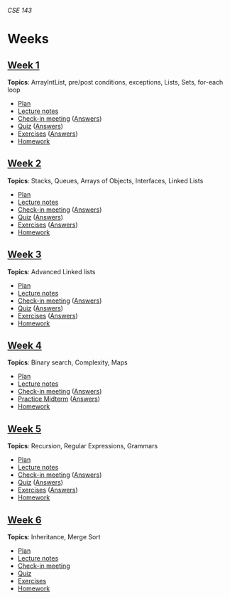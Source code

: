 _CSE 143_
# Weeks
## [Week 1](week1)
__Topics__: ArrayIntList, pre/post conditions, exceptions, Lists, Sets, for-each loop
* [Plan](week1/plan.md)
* [Lecture notes](week1/lecture-notes.md)
* [Check-in meeting](week1/check-in-meeting.md) ([Answers](week1/check-in-meeting-answers.md))
* [Quiz](week1/quiz.md) ([Answers](week1/quiz-answers.md))
* [Exercises](week1/exercises.md) ([Answers](week1/exercise-answers.md))
* [Homework](week1/homework.md)

## [Week 2](week3)
__Topics__: Stacks, Queues, Arrays of Objects, Interfaces, Linked Lists
* [Plan](week2/plan.md)
* [Lecture notes](week2/lecture-notes.md)
* [Check-in meeting](week2/check-in-meeting.md) ([Answers](week2/check-in-meeting-answers.md))
* [Quiz](week2/quiz.md) ([Answers](week2/quiz-answers.md))
* [Exercises](week2/exercises.md) ([Answers](week2/exercise-answers.md))
* [Homework](week2/homework.md)

## [Week 3](week3)
__Topics__: Advanced Linked lists
* [Plan](week3/plan.md)
* [Lecture notes](week3/lecture-notes.md)
* [Check-in meeting](week3/check-in-meeting.md) ([Answers](week3/check-in-meeting-answers.md))
* [Quiz](week3/quiz.md) ([Answers](week3/quiz-answers.md))
* [Exercises](week3/exercises.md) ([Answers](week3/exercise-answers.md))
* [Homework](week3/homework.md)

## [Week 4](week4)
__Topics__: Binary search, Complexity, Maps
* [Plan](week4/plan.md)
* [Lecture notes](week4/lecture-notes.md)
* [Check-in meeting](week4/check-in-meeting.md) ([Answers](week4/check-in-meeting-answers.md))
* [Practice Midterm](../exams/midterm/practice-midterm.md) ([Answers](../exams/midterm/practice-midterm-answers.md))
* [Homework](week4/homework.md)

## [Week 5](week5)
__Topics__: Recursion, Regular Expressions, Grammars
* [Plan](week5/plan.md)
* [Lecture notes](week5/lecture-notes.md)
* [Check-in meeting](week5/check-in-meeting.md) ([Answers](week5/check-in-meeting-answers.md))
* [Quiz](week5/quiz.md) ([Answers](week5/quiz-answers.md))
* [Exercises](week5/exercises.md) ([Answers](week5/exercise-answers.md))
* [Homework](week5/homework.md)

## [Week 6](week6)
__Topics__: Inheritance, Merge Sort
* [Plan](week6/plan.md)
* [Lecture notes](week6/lecture-notes.md)
* [Check-in meeting](week6/check-in-meeting.md)
* [Quiz](week6/quiz.md)
* [Exercises](week6/exercises.md)
* [Homework](week6/homework.md)

